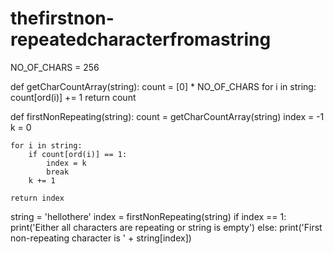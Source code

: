 # thefirstnon-repeatedcharacterfromastring
NO_OF_CHARS = 256

def getCharCountArray(string):
    count = [0] * NO_OF_CHARS
    for i in string:
        count[ord(i)] += 1
    return count

def firstNonRepeating(string):
    count = getCharCountArray(string)
    index = -1
    k = 0
    
    for i in string:
        if count[ord(i)] == 1:
            index = k
            break
        k += 1
   
    return index

string = 'hellothere'
index = firstNonRepeating(string)
if index == 1:
    print('Either all characters are repeating or string is empty')
else:
    print('First non-repeating character is ' + string[index])
